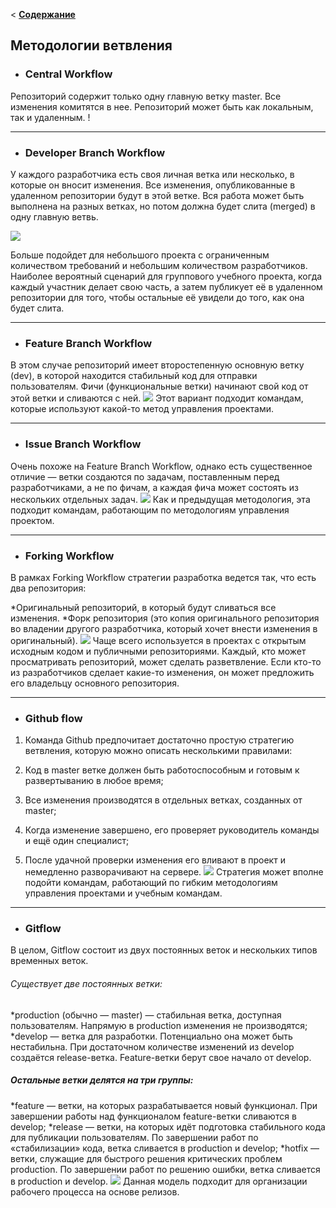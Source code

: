 < [__Содержание__](./readme.md)

## Методологии ветвления

* ### Central Workflow
Репозиторий содержит только одну главную ветку master. Все изменения комитятся в нее. Репозиторий может быть как локальным, так и удаленным.
! [](./assets/Central%20Workflow.png)

---

* ### Developer Branch Workflow
У каждого разработчика есть своя личная ветка или несколько, в которые он вносит изменения. Все изменения, опубликованные в удаленном репозитории будут в этой ветке. Вся работа может быть выполнена на разных ветках, но потом должна будет слита (merged) в одну главную ветвь.

![](./assets/Developer%20Branch%20Workflow.png)

Больше подойдет для небольшого проекта с ограниченным количеством требований и небольшим количеством разработчиков. Наиболее вероятный сценарий для группового учебного проекта, когда каждый участник делает свою часть, а затем публикует её в удаленном репозитории для того, чтобы остальные её увидели до того, как она будет слита.

---

* ### Feature Branch Workflow
В этом случае репозиторий имеет второстепенную основную ветку (dev), в которой находится стабильный код для отправки пользователям. Фичи (функциональные ветки) начинают свой код от этой ветки и сливаются с ней.
![](./assets/Feature%20Branch%20Workflow.png)
Этот вариант подходит командам, которые используют какой-то метод управления проектами.

---

* ### Issue Branch Workflow

Очень похоже на Feature Branch Workflow, однако есть существенное отличие — ветки создаются по задачам, поставленным перед разработчиками, а не по фичам, а каждая фича может состоять из нескольких отдельных задач.
![](./assets/Issue%20Branch%20Workflow.png)
Как и предыдущая методология, эта подходит командам, работающим по методологиям управления проектом.

---

* ### Forking Workflow

В рамках Forking Workflow стратегии разработка ведется так, что есть два репозитория:

  *Оригинальный репозиторий, в который будут сливаться все изменения.
  *Форк репозитория (это копия оригинального репозитория во владении другого разработчика, который хочет внести изменения в оригинальный).
![](./assets/Forking%20Workflow.png)
Чаще всего используется в проектах с открытым исходным кодом и публичными репозиториями. Каждый, кто может просматривать репозиторий, может сделать разветвление. Если кто-то из разработчиков сделает какие-то изменения, он может предложить его владельцу основного репозитория.

---

* ### Github flow

1. Команда Github предпочитает достаточно простую стратегию ветвления, которую можно описать несколькими правилами:

2. Код в master ветке должен быть работоспособным и готовым к развертыванию в любое время;
3. Все изменения производятся в отдельных ветках, созданных от master;
4. Когда изменение завершено, его проверяет руководитель команды и ещё один специалист;
5. После удачной проверки изменения его вливают в проект и немедленно разворачивают на сервере.
![](./assets/Github%20flow.png)
Стратегия может вполне подойти командам, работающий по гибким методологиям управления проектами и учебным командам.

---

* ### Gitflow
В целом, Gitflow состоит из двух постоянных веток и нескольких типов временных веток.

###### Существует две постоянных ветки:

 *production (обычно — master) — стабильная ветка, доступная пользователям. Напрямую в production изменения не производятся;
 *develop — ветка для разработки. Потенциально она может быть нестабильна. При достаточном количестве изменений из develop создаётся release-ветка. Feature-ветки берут свое начало от develop.
##### Остальные ветки делятся на три группы:

 *feature — ветки, на которых разрабатывается новый функционал. При завершении работы над функционалом feature-ветки сливаются в develop;
 *release — ветки, на которых идёт подготовка стабильного кода для публикации пользователям. По завершении работ по «стабилизации» кода, ветка сливается в production и develop;
 *hotfix — ветки, служащие для быстрого решения критических проблем production. По завершении работ по решению ошибки, ветка сливается в production и develop.
![](./assets/Gitflow.png)
Данная модель подходит для организации рабочего процесса на основе релизов.


